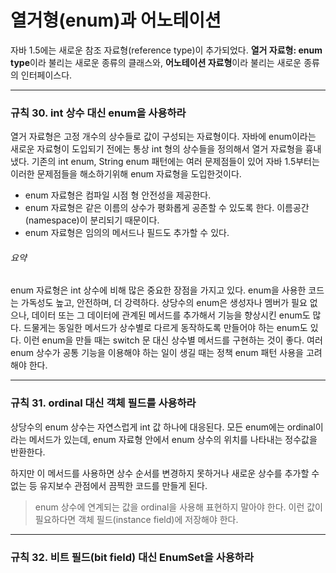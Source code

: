 # 열거형(enum)과 어노테이션
자바 1.5에는 새로운 참조 자료형(reference type)이 추가되었다. **열거 자료형: enum type**이라 불리는 새로운 종류의 클래스와, **어노테이션 자료형**이라 불리는 새로운 종류의 인터페이스다.
<hr/>

### 규칙 30. int 상수 대신 enum을 사용하라 
열거 자료형은 고정 개수의 상수들로 값이 구성되는 자료형이다. 자바에 enum이라는 새로운 자료형이 도입되기 전에는 통상 int 형의 상수들을 정의해서 열거 자료형을 흉내 냈다. 기존의 int enum, String enum 패턴에는 여러 문제점들이 있어 자바 1.5부터는 이러한 문제점들을 해소하기위해 enum 자료형을 도입한것이다.
* enum 자료형은 컴파일 시점 형 안전성을 제공한다. 
* enum 자료형은 같은 이름의 상수가 평화롭게 공존할 수 있도록 한다. 이름공간(namespace)이 분리되기 때문이다.
* enum 자료형은 임의의 메서드나 필드도 추가할 수 있다.
###### 요약
enum 자료형은 int 상수에 비해 많은 중요한 장점을 가지고 있다. enum을 사용한 코드는 가독성도 높고, 안전하며, 더 강력하다. 상당수의 enum은 생성자나 멤버가 필요 없으나, 데이터 또는 그 데이터에 관계된 메서드를 추가해서 기능을 향상시킨 enum도 많다. 드물게는 동일한 메서드가 상수별로 다르게 동작하도록 만들어야 하는 enum도 있다. 이런 enum을 만들 때는 switch 문 대신 상수별 메서드를 구현하는 것이 좋다. 여러 enum 상수가 공통 기능을 이용해야 하는 일이 생길 때는 정책 enum 패턴 사용을 고려해야 한다.
<hr/>

### 규칙 31. ordinal 대신 객체 필드를 사용하라
상당수의 enum 상수는 자연스럽게 int 값 하나에 대응된다. 모든 enum에는 ordinal이라는 메서드가 있는데, enum 자료형 안에서 enum 상수의 위치를 나타내는 정수값을 반환한다.

하지만 이 메서드를 사용하면 상수 순서를 변경하지 못하거나 새로운 상수를 추가할 수 없는 등 유지보수 관점에서 끔찍한 코드를 만들게 된다.
> enum 상수에 연계되는 값을 ordinal을 사용해 표현하지 말아야 한다. 이런 값이 필요하다면 객체 필드(instance field)에 저장해야 한다.
<hr/>

### 규칙 32. 비트 필드(bit field) 대신 EnumSet을 사용하라
